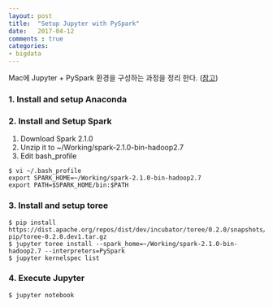 ```yaml
---
layout: post
title:  "Setup Jupyter with PySpark"
date:   2017-04-12
comments : true
categories:
- bigdata
---
```


Mac에 Jupyter + PySpark 환경을 구성하는 과정을 정리 한다. ([참고]( http://stackoverflow.com/a/39181257/1837846 ))

### 1. Install and setup Anaconda
### 2. Install and Setup Spark
1. Download Spark 2.1.0
1. Unzip it to ~/Working/spark-2.1.0-bin-hadoop2.7
1. Edit bash_profile

```shell
$ vi ~/.bash_profile
export SPARK_HOME=~/Working/spark-2.1.0-bin-hadoop2.7
export PATH=$SPARK_HOME/bin:$PATH
```

### 3. Install and setup toree

```shell
$ pip install https://dist.apache.org/repos/dist/dev/incubator/toree/0.2.0/snapshots/dev1/toree-pip/toree-0.2.0.dev1.tar.gz
$ jupyter toree install --spark_home=~/Working/spark-2.1.0-bin-hadoop2.7 --interpreters=PySpark
$ jupyter kernelspec list
```

### 4. Execute Jupyter

```shell
$ jupyter notebook
```